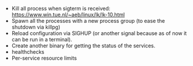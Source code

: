 * Kill all process when sigterm is received: https://www.win.tue.nl/~aeb/linux/lk/lk-10.html
* Spawn all the processes with a new process group (to ease the shutdown via killpg)
* Reload configuration via SIGHUP (or another signal because as of now it can be run in a terminal).
* Create another binary for getting the status of the services.
* healthchecks
* Per-service resource limits